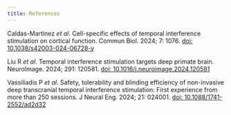 ```yaml
---
title: References
---
```

Caldas-Martinez *et al*. Cell-specific effects of temporal interference stimulation on cortical function. Commun Biol. 2024; 7: 1076. <a href="https://www.nature.com/articles/s42003-024-06728-y" target="_blank" >doi: 10.1038/s42003-024-06728-y</a>

Liu R *et al*. Temporal interference stimulation targets deep primate brain. NeuroImage. 2024; 291: 120581. <a href="https://www.sciencedirect.com/science/article/pii/S1053811924000764" target="_blank" >doi: 10.1016/j.neuroimage.2024.120581</a>
    
Vassiliadis P *et al*. Safety, tolerability and blinding efficiency of non-invasive deep transcranial temporal interference stimulation: First experience from more than 250 sessions. J Neural Eng. 2024; 21: 024001. <a href="https://iopscience.iop.org/article/10.1088/1741-2552/ad2d32" target="_blank" >doi: 10.1088/1741-2552/ad2d32</a>
